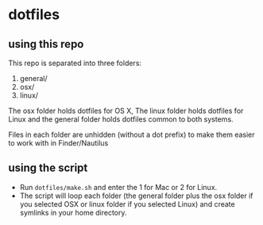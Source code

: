 # dotfiles


## using this repo
This repo is separated into three folders:

1. general/
2. osx/
3. linux/

The osx folder holds dotfiles for OS X, The linux folder holds dotfiles for Linux and the general folder holds dotfiles common to both systems.

Files in each folder are unhidden (without a dot prefix) to make them easier to work with in Finder/Nautilus

## using the script
* Run `dotfiles/make.sh` and enter the 1 for Mac or 2 for Linux. 
* The script will loop each folder (the general folder plus the osx folder if you selected OSX or linux folder if you selected Linux) and create symlinks in your home directory.
